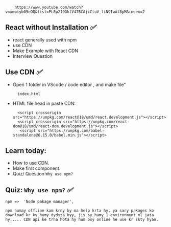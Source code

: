         https://www.youtube.com/watch?v=xmoiyb05eOQ&list=PL8p2I9GklV47BCAjiCtuV_liN9IwAl8pM&index=2

## React without Installation _✅_

* react generally used with npm
*  use CDN
* Make Example with React CDN
* Interview Question

## Use CDN _✅_
* Open 1 folder in  VScode / code editor , and make file"

        index.html

* HTML file head in paste CDN:

        <script crossorigin src="https://unpkg.com/react@18/umd/react.development.js"></script>
        <script crossorigin src="https://unpkg.com/react-dom@18/umd/react-dom.development.js"></script>
         <script src="https://unpkg.com/babel-standalone@6.15.0/babel.min.js"></script>


## Learn today:
 * How to use CDN.
 * Make first component.
 * Quiz/ Question `Why use npm?`

 ## Quiz: `Why use npm?` _✅_

 `npm =>  'Node pakage manager',`

 `npm humay offline kam krny ky ma help krta hy, ya sary pakages ko download kr ky humy dydyta hyy, jis sy humy 1 environment ml jata hy,.... CDN api ke trha hota hy hum osy online he use kr skty hyan.`